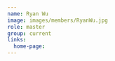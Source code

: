 ```yaml
---
name: Ryan Wu
image: images/members/RyanWu.jpg
role: master
group: current
links:
  home-page: 
---
```

